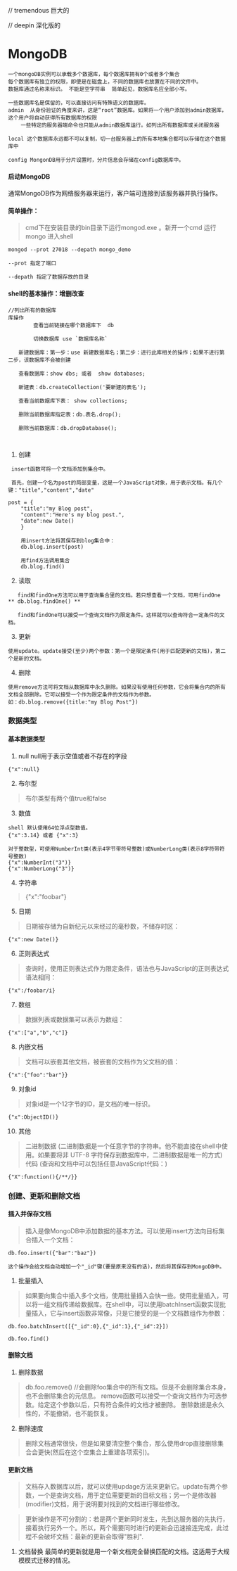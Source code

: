  // tremendous   巨大的


 // deepin       深化版的
 # MongoDB

```
一个mongoDB实例可以承载多个数据库，每个数据库拥有0个或者多个集合
每个数据库有独立的权限，即便是在磁盘上，不同的数据库也放置在不同的文件中。
数据库通过名称来标识。 不能是空字符串  简单起见，数据库名应全部小写。

一些数据库名是保留的，可以直接访问有特殊语义的数据库。
admin  从身份验证的角度来讲，这是“root”数据库。如果将一个用户添加到admin数据库，这个用户将自动获得所有数据库的权限
	一些特定的服务器端命令也只能从admin数据库运行。如列出所有数据库或关闭服务器

local 这个数据库永远都不可以复制，切一台服务器上的所有本地集合都可以存储在这个数据库中

config MongonDB用于分片设置时，分片信息会存储在config数据库中。  
```

#### 启动MongoDB

通常MongoDB作为网络服务器来运行，客户端可连接到该服务器并执行操作。

#### 简单操作：

> cmd下在安装目录的bin目录下运行mongod.exe 。新开一个cmd 运行mongo 进入shell

```
mongod --prot 27018 --depath mongo_demo 

--prot 指定了端口

--depath 指定了数据存放的目录

```

#### shell的基本操作：增删改查

```
//列出所有的数据库  
库操作 
		查看当前链接在哪个数据库下  db

		切换数据库 use `数据库名称`

　　新建数据库：第一步：use 新建数据库名；第二步：进行此库相关的操作；如果不进行第二步，该数据库不会被创建

　　查看数据库：show dbs; 或者  show databases; 

　　新建表：db.createCollection('要新建的表名');

　　查看当前数据库下表： show collections;

　　删除当前数据库指定表：db.表名.drop();

　　删除当前数据库：db.dropDatabase();

 
```

1. 创建
```
 insert函数可将一个文档添加到集合中。

 首先，创建一个名为post的局部变量，这是一个JavaScript对象，用于表示文档。有几个键："title","content","date"

post = {
	"title":"my Blog post",
	"content":"Here's my blog post.",
	"date":new Date()
	}
	
	用insert方法将其保存到blog集合中：
	db.blog.insert(post)

	用find方法调用集合
	db.blog.find()

 ```

 2. 读取

 ```
	find和findOne方法可以用于查询集合里的文档。若只想查看一个文档，可用findOne  ** db.blog.findOne() **

	find和findOne可以接受一个查询文档作为限定条件。这样就可以查询符合一定条件的文档。

```

3. 更新

```
使用update。update接受(至少)两个参数：第一个是限定条件(用于匹配更新的文档)，第二个是新的文档。
```

4. 删除

```
使用remove方法可将文档从数据库中永久删除。如果没有使用任何参数，它会将集合内的所有文档全部删除。它可以接受一个作为限定条件的文档作为参数。
如：db.blog.remove({title:"my Blog Post"})
```

### 数据类型

#### 基本数据类型
1. null  null用于表示空值或者不存在的字段
```
{"x":null}
```
2. 布尔型

> 布尔类型有两个值true和false

3. 数值
```
shell 默认使用64位浮点型数值。
{"x":3.14} 或者 {"x":3} 

对于整数型，可使用NumberInt类(表示4字节带符号整数)或NumberLong类(表示8字符带符号整数)
{"x":NumberInt("3")}
{"x":NumberLong("3")}

```

4. 字符串

> {"x":"foobar"}

5. 日期

> 日期被存储为自新纪元以来经过的毫秒数，不储存时区：
```
{"x":new Date()}
```

6. 正则表达式
> 查询时，使用正则表达式作为限定条件，语法也与JavaScript的正则表达式语法相同：

```
{"x":/foobar/i}
```

7. 数组
> 数据列表或数据集可以表示为数组：

```
{"x":["a","b","c"]}
```

8. 内嵌文档
> 文档可以嵌套其他文档，被嵌套的文档作为父文档的值：
```
{"x":{"foo":"bar"}}
```

9. 对象id
> 对象id是一个12字节的ID，是文档的唯一标识。
```
{"x":ObjectID()}
```

10. 其他

> 二进制数据 (二进制数据是一个任意字节的字符串。他不能直接在shell中使用。如果要将非 UTF-8 字符保存到数据库中，二进制数据是唯一的方式)
> 代码 (查询和文档中可以包括任意JavaScript代码：)
```
{"X":function(){/**/}}
```

### 创建、更新和删除文档

#### 插入并保存文档
> 插入是像MongoDB中添加数据的基本方法。可以使用insert方法向目标集合插入一个文档：
```
db.foo.insert({"bar":"baz"})

这个操作会给文档自动增加一个"_id"键(要是原来没有的话)，然后将其保存到MongoDB中。
```

1. 批量插入
> 如果要向集合中插入多个文档，使用批量插入会快一些。使用批量插入，可以将一组文档传递给数据库。在shell中，可以使用batchInsert函数实现批量插入，它与insert函数非常像，只是它接受的是一个文档数组作为参数：
```
db.foo.batchInsert([{"_id":0},{"_id":1},{"_id":2}])

db.foo.find()
```

#### 删除文档
1. 删除数据 
> db.foo.remove() //会删除foo集合中的所有文档。但是不会删除集合本身，也不会删除集合的元信息。
> remove函数可以接受一个查询文档作为可选参数。给定这个参数以后，只有符合条件的文档才被删除。
> 删除数据是永久性的，不能撤销，也不能恢复。

2. 删除速度
> 删除文档通常很快，但是如果要清空整个集合，那么使用drop直接删除集合会更快(然后在这个空集合上重建各项索引)。

#### 更新文档
> 文档存入数据库以后，就可以使用updage方法来更新它。update有两个参数，一个是查询文档，用于定位需要更新的目标文档；另一个是修改器(modifier)文档，用于说明要对找到的文档进行哪些修改。

> 更新操作是不可分割的：若是两个更新同时发生，先到达服务器的先执行，接着执行另外一个。所以，两个需要同时进行的更新会迅速接连完成，此过程不会破坏文档：最新的更新会取得"胜利".

1. 文档替换
最简单的更新就是用一个新文档完全替换匹配的文档。这适用于大规模模式迁移的情况。